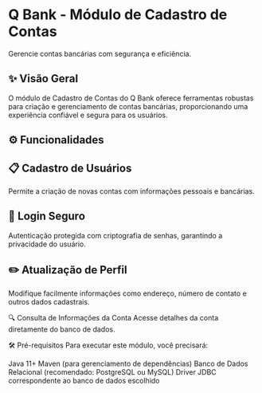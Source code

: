 # Q Bank - Módulo de Cadastro de Contas
Gerencie contas bancárias com segurança e eficiência.



## ✨ Visão Geral
O módulo de Cadastro de Contas do Q Bank oferece ferramentas robustas para criação e gerenciamento de contas bancárias, proporcionando uma experiência confiável e segura para os usuários.

## ⚙️ Funcionalidades
## 📋 Cadastro de Usuários
Permite a criação de novas contas com informações pessoais e bancárias.

## 🔐 Login Seguro
Autenticação protegida com criptografia de senhas, garantindo a privacidade do usuário.

## ✏️ Atualização de Perfil
Modifique facilmente informações como endereço, número de contato e outros dados cadastrais.

🔍 Consulta de Informações da Conta
Acesse detalhes da conta diretamente do banco de dados.

🛠️ Pré-requisitos
Para executar este módulo, você precisará:

Java 11+
Maven (para gerenciamento de dependências)
Banco de Dados Relacional (recomendado: PostgreSQL ou MySQL)
Driver JDBC correspondente ao banco de dados escolhido

